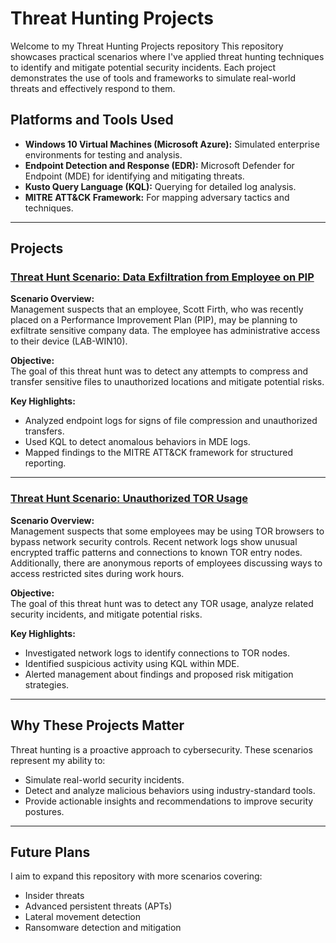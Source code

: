 # Threat Hunting Projects

Welcome to my Threat Hunting Projects repository This repository showcases practical scenarios where I've applied threat hunting techniques to identify and mitigate potential security incidents. Each project demonstrates the use of tools and frameworks to simulate real-world threats and effectively respond to them.

## Platforms and Tools Used
- **Windows 10 Virtual Machines (Microsoft Azure):** Simulated enterprise environments for testing and analysis.
- **Endpoint Detection and Response (EDR):** Microsoft Defender for Endpoint (MDE) for identifying and mitigating threats.
- **Kusto Query Language (KQL):** Querying for detailed log analysis.
- **MITRE ATT&CK Framework:** For mapping adversary tactics and techniques.

---

## Projects

### [Threat Hunt Scenario: Data Exfiltration from Employee on PIP](https://github.com/PaulMiguelSec/Threat-Hunting-Projects/blob/main/Threat%20Hunt%20Scenario%3A%20Data%20Exfiltration%20from%20PIP'd%20Employee.md)
**Scenario Overview:**  
Management suspects that an employee, Scott Firth, who was recently placed on a Performance Improvement Plan (PIP), may be planning to exfiltrate sensitive company data. The employee has administrative access to their device (LAB-WIN10).  

**Objective:**  
The goal of this threat hunt was to detect any attempts to compress and transfer sensitive files to unauthorized locations and mitigate potential risks.

**Key Highlights:**
- Analyzed endpoint logs for signs of file compression and unauthorized transfers.
- Used KQL to detect anomalous behaviors in MDE logs.
- Mapped findings to the MITRE ATT&CK framework for structured reporting.

---

### [Threat Hunt Scenario: Unauthorized TOR Usage](https://github.com/PaulMiguelSec/Threat-Hunting-Projects/blob/main/Threat%20Hunt%20Scenario%3A%20Unauthorized%20TOR%20Usage.md)
**Scenario Overview:**  
Management suspects that some employees may be using TOR browsers to bypass network security controls. Recent network logs show unusual encrypted traffic patterns and connections to known TOR entry nodes. Additionally, there are anonymous reports of employees discussing ways to access restricted sites during work hours.

**Objective:**  
The goal of this threat hunt was to detect any TOR usage, analyze related security incidents, and mitigate potential risks.

**Key Highlights:**
- Investigated network logs to identify connections to TOR nodes.
- Identified suspicious activity using KQL within MDE.
- Alerted management about findings and proposed risk mitigation strategies.

---

## Why These Projects Matter
Threat hunting is a proactive approach to cybersecurity. These scenarios represent my ability to:
- Simulate real-world security incidents.
- Detect and analyze malicious behaviors using industry-standard tools.
- Provide actionable insights and recommendations to improve security postures.

---

## Future Plans
I aim to expand this repository with more scenarios covering:
- Insider threats
- Advanced persistent threats (APTs)
- Lateral movement detection
- Ransomware detection and mitigation
